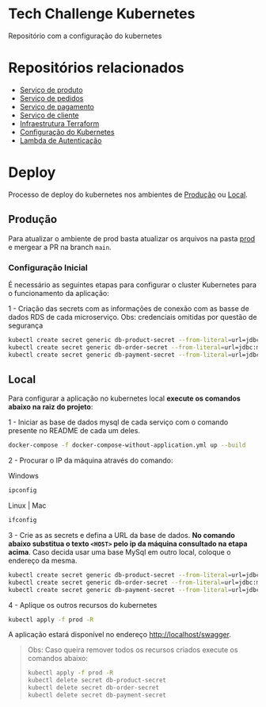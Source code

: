# Tech Challenge Kubernetes
Repositório com a configuração do kubernetes

# Repositórios relacionados
* [Serviço de produto](https://github.com/souzamarcos/tech-challenge-ms-product)
* [Serviço de pedidos](https://github.com/souzamarcos/tech-challenge-ms-order)
* [Serviço de pagamento](https://github.com/souzamarcos/tech-challenge-ms-payment)
* [Serviço de cliente](https://github.com/souzamarcos/tech-challenge-ms-customer)
* [Infraestrutura Terraform](https://github.com/souzamarcos/tech-challenge-terraform)
* [Configuração do Kubernetes](https://github.com/souzamarcos/tech-challenge-kubernetes)
* [Lambda de Autenticação](https://github.com/souzamarcos/tech-challenge-authentication-lambda)

# Deploy
Processo de deploy do kubernetes nos ambientes de [Produção](#produção) ou [Local](#local).


## Produção
Para atualizar o ambiente de prod basta atualizar os arquivos na pasta [prod](/prod/) e mergear a PR na branch `main`.


### Configuração Inicial
É necessário as seguintes etapas para configurar o cluster Kubernetes para o funcionamento da aplicação:

1 - Criação das secrets com as informações de conexão com as basse de dados RDS de cada microserviço. Obs: credenciais omitidas por questão de segurança 

```bash
kubectl create secret generic db-product-secret --from-literal=url=jdbc:mysql://<HOST>:3306/dbProduct --from-literal=username=user --from-literal=password=password
kubectl create secret generic db-order-secret --from-literal=url=jdbc:mysql://<HOST>:3306/dbOrder --from-literal=username=user --from-literal=password=password
kubectl create secret generic db-payment-secret --from-literal=url=jdbc:mysql://<HOST>:3306/dbPayment --from-literal=username=user --from-literal=password=password
```

## Local
Para configurar a aplicação no kubernetes local **execute os comandos abaixo na raiz do projeto**:

1 - Iniciar as base de dados mysql de cada serviço com o comando presente no README de cada um deles.

``` bash
docker-compose -f docker-compose-without-application.yml up --build
```

2 - Procurar o IP da máquina através do comando:

Windows
```bash
ipconfig
```
Linux | Mac
```bash
ifconfig
```

3 - Crie as as secrets e defina a URL da base de dados. **No comando abaixo substitua o texto `<HOST>` pelo ip da máquina consultado na etapa acima**. Caso decida usar uma base MySql em outro local, coloque o endereço da mesma.
```bash
kubectl create secret generic db-product-secret --from-literal=url=jdbc:mysql://<HOST>:3306/dbProduct --from-literal=username=user --from-literal=password=password
kubectl create secret generic db-order-secret --from-literal=url=jdbc:mysql://<HOST>:3306/dbOrder --from-literal=username=user --from-literal=password=password
kubectl create secret generic db-payment-secret --from-literal=url=jdbc:mysql://<HOST>:3306/dbPayment --from-literal=username=user --from-literal=password=password
```

4 - Aplique os outros recursos do kubernetes
```bash
kubectl apply -f prod -R
```

A aplicação estará disponível no endereço [http://localhost/swagger](http://localhost/swagger).


> Obs: Caso queira remover todos os recursos criados execute os comandos abaixo:
>```bash
>kubectl apply -f prod -R
>kubectl delete secret db-product-secret
>kubectl delete secret db-order-secret
>kubectl delete secret db-payment-secret
>```
